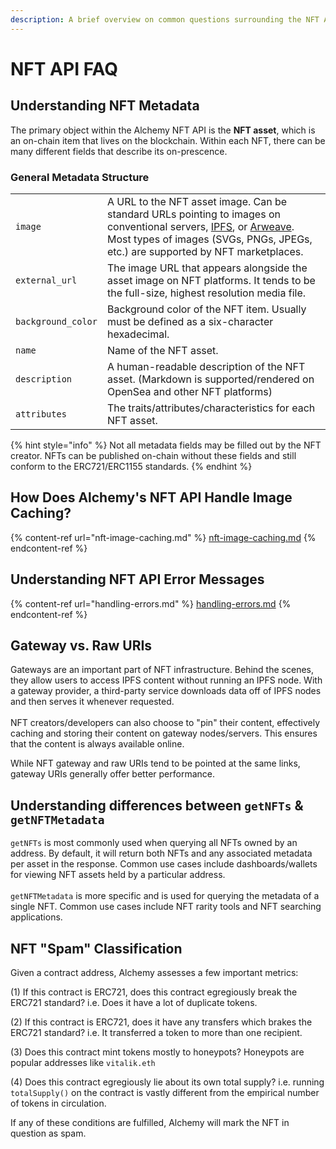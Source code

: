 ```yaml
---
description: A brief overview on common questions surrounding the NFT API
---
```


# NFT API FAQ

## Understanding NFT Metadata

The primary object within the Alchemy NFT API is the **NFT asset**, which is an on-chain item that lives on the blockchain. Within each NFT, there can be many different fields that describe its on-prescence.&#x20;

### General Metadata Structure

|                    |                                                                                                                                                                                                                                                                    |
| ------------------ | ------------------------------------------------------------------------------------------------------------------------------------------------------------------------------------------------------------------------------------------------------------------ |
| `image`            | A URL to the NFT asset image. Can be standard URLs pointing to images on conventional servers, [IPFS](https://github.com/ipfs/is-ipfs), or [Arweave](https://www.arweave.org/).  Most types of images (SVGs, PNGs, JPEGs, etc.) are supported by NFT marketplaces. |
| `external_url`     | The image URL that appears alongside the asset image on NFT platforms. It tends to be the full-size, highest resolution media file.                                                                                                                                |
| `background_color` | Background color of the NFT item. Usually must be defined as a six-character hexadecimal.                                                                                                                                                                          |
| `name`             | Name of the NFT asset.                                                                                                                                                                                                                                             |
| `description`      | A human-readable description of the NFT asset. (Markdown is supported/rendered on OpenSea and other NFT platforms)                                                                                                                                                 |
| `attributes`       | The traits/attributes/characteristics for each NFT asset.                                                                                                                                                                                                          |

{% hint style="info" %}
Not all metadata fields may be filled out by the NFT creator. NFTs can be published on-chain without these fields and still conform to the ERC721/ERC1155 standards.
{% endhint %}

## How Does Alchemy's NFT API Handle Image Caching?

{% content-ref url="nft-image-caching.md" %}
[nft-image-caching.md](nft-image-caching.md)
{% endcontent-ref %}

## Understanding NFT API Error Messages

{% content-ref url="handling-errors.md" %}
[handling-errors.md](handling-errors.md)
{% endcontent-ref %}

## Gateway vs. Raw URIs

Gateways are an important part of NFT infrastructure. Behind the scenes, they allow users to access IPFS content without running an IPFS node. With a gateway provider, a third-party service downloads data off of IPFS nodes and then serves it whenever requested. \
\
NFT creators/developers can also choose to "pin" their content, effectively caching and storing their content on gateway nodes/servers. This ensures that the content is always available online.

While NFT gateway and raw URIs tend to be pointed at the same links, gateway URIs generally offer better performance.

## Understanding differences between `getNFTs` & `getNFTMetadata`

`getNFTs` is most commonly used when querying all NFTs owned by an address. By default, it will return both NFTs and any associated metadata per asset in the response. Common use cases include dashboards/wallets for viewing NFT assets held by a particular address.\
\
`getNFTMetadata` is more specific and is used for querying the metadata of a single NFT. Common use cases include NFT rarity tools and NFT searching applications.

## NFT "Spam" Classification

Given a contract address, Alchemy assesses a few important metrics:

(1) If this contract is ERC721, does this contract egregiously break the ERC721 standard? i.e. Does it have a lot of duplicate tokens.

(2) If this contract is ERC721, does it have any transfers which brakes the ERC721 standard? i.e. It transferred a token to more than one recipient.

(3) Does this contract mint tokens mostly to honeypots? Honeypots are popular addresses like `vitalik.eth`

(4) Does this contract egregiously lie about its own total supply? i.e. running `totalSupply()` on the contract is vastly different from the empirical number of tokens in circulation.

If any of these conditions are fulfilled, Alchemy will mark the NFT in question as spam.
